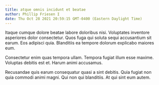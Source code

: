 ```yaml
---
title: atque omnis incidunt et beatae
author: Phillip Friesen I
date: Thu Oct 28 2021 20:59:15 GMT-0400 (Eastern Daylight Time)
---
```

Itaque cumque dolore beatae labore doloribus nisi. Voluptates inventore asperiores dolor consectetur. Quos fuga qui soluta sequi accusantium sit earum. Eos adipisci quia. Blanditiis ea tempore dolorum explicabo maiores eum.

 Consectetur enim quas tempora ullam. Tempora fugiat illum esse maxime. Voluptas debitis est et. Harum animi accusamus.

 Recusandae quis earum consequatur quasi a sint debitis. Quia fugiat non quia commodi animi magni. Qui non qui blanditiis. At qui sint eum autem.